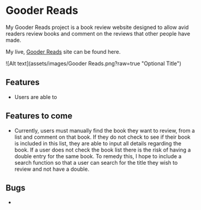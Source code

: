 # Gooder Reads

My Gooder Reads project is a book review website designed to allow avid readers review books and comment on the reviews that other people have made.

My live, [Gooder Reads](https://gooder-reads.herokuapp.com/) site can be found here.

![Alt text](assets/images/Gooder Reads.png?raw=true "Optional Title")

## Features
- Users are able to

## Features to come
- Currently, users must manually find the book they want to review, from a list and comment on that book. If they do not check to see if their book is included in this list, they are able to input all details regarding the book. If a user does not check the book list there is the risk of having a double entry for the same book. To remedy this, I hope to include a search function so that a user can search for the title they wish to review and not have a double.

## Bugs
-

